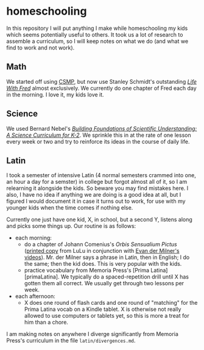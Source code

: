 # homeschooling

In this repository I will put anything I make while homeschooling my kids which seems potentially useful to others.  It took us a lot of research to assemble a curriculum, so I will keep notes on what we do (and what we find to work and not work).

## Math

We started off using [CSMP][csmp], but now use Stanley Schmidt's outstanding [_Life With Fred_][fred] almost exclusively.  We currently do one chapter of Fred each day in the morning.  I love it, my kids love it.  

## Science
We used Bernard Nebel's [_Building Foundations of Scientific Understanding: A Science Curriculum for K-2_][nebel].  We sprinkle this in at the rate of one lesson every week or two and try to reinforce its ideas in the course of daily life.

## Latin

I took a semester of intensive Latin (4 normal semesters crammed into one, an hour a day for a semster) in college but forgot almost all of it, so I am relearning it alongside the kids.  So beware you may find mistakes here.  I also, I have no idea if anything we are doing is a good idea at all, but I figured I would document it in case it turns out to work, for use with my younger kids when the time comes if nothing else.

Currently one just have one kid, X, in school, but a second Y, listens along and picks some things up.  Our routine is as follows:
- each morning:
  - do a chapter of Johann Comenius's _Orbis Sensualium Pictus_ ([printed copy][comenius] from LuLu in conjunction with [Evan der Milner's videos][derMilner]).  Mr. der Milner says a phrase in Latin, then in English; I do the same; then the kid does.  This is very popular with the kids.
  - practice vocabulary from Memoria Press's [Prima Latina][primaLatina].  We typically do a spaced-repetition drill until X has gotten them all correct.  We usually get through two lessons per week.
- each afternoon:
  - X does one round of flash cards and one round of "matching" for the Prima Latina vocab on a Kindle tablet. X is otherwise not really allowed to use computers or tablets yet, so this is more a treat for him than a chore.

I am making notes on anywhere I diverge significantly from Memoria Press's curriculum in the file `latin/divergences.md`.  

[csmp]: http://stern.buffalostate.edu/CSMPProgram/
[fred]: http://www.stanleyschmidt.com/FredGauss/index2.html
[nebel]: http://pressforlearning.com/
[comenius]: http://www.lulu.com/shop/johann-comenius/orbis-sensualium-pictus/hardcover/product-21772497.html
[derMilner]: https://www.youtube.com/watch?v=PxGyOyUJAEI
